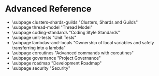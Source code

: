 # Advanced Reference

* \subpage clusters-shards-guilds "Clusters, Shards and Guilds"
* \subpage thread-model "Thread Model"
* \subpage coding-standards "Coding Style Standards"
* \subpage unit-tests "Unit Tests"
* \subpage lambdas-and-locals "Ownership of local variables and safely transferring into a lambda"
* \subpage coroutines "Advanced commands with coroutines"
* \subpage governance "Project Governance"
* \subpage roadmap "Development Roadmap"
* \subpage security "Security"